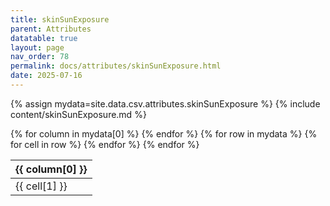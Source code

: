 ```yaml
---
title: skinSunExposure
parent: Attributes
datatable: true
layout: page
nav_order: 78
permalink: docs/attributes/skinSunExposure.html
date: 2025-07-16
---
```

{% assign mydata=site.data.csv.attributes.skinSunExposure %}
{% include content/skinSunExposure.md %}
<table id="myTable" class="display" style="width:100%">
    <thead>
    {% for column in mydata[0] %}
        <th>{{ column[0] }}</th>
    {% endfor %}
    </thead>
    <tbody>
    {% for row in mydata %}
        <tr>
        {% for cell in row %}
            <td>{{ cell[1] }}</td>
        {% endfor %}
        </tr>
    {% endfor %}
    </tbody>
</table>
<script type="text/javascript">
  $(document).ready(function () {
    $('#myTable').DataTable({
      responsive: true,
      deferRender: false,
      paging: false,
      order: [],
    });
  });
</script>
